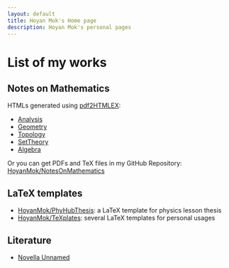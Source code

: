 ```yaml
---
layout: default
title: Hoyan Mok's Home page
description: Hoyan Mok's personal pages
---
```


# List of my works



## Notes on Mathematics

HTMLs generated using [pdf2HTMLEX](https://github.com/coolwanglu/pdf2htmlEX):
* [Analysis](./Analysis.html)
* [Geometry](./Geometry.html)
* [Topology](./Topology.html)
* [SetTheory](./SetTheory.html)
* [Algebra](./Algebra.html)

Or you can get PDFs and TeX files in my GitHub Repository: [HoyanMok/NotesOnMathematics](https://github.com/HoyanMok/NotesOnMathematics)



## LaTeX templates
* [HoyanMok/PhyHubThesis](https://github.com/HoyanMok/PhyHubThesis): 
a LaTeX template for physics lesson thesis 
* [HoyanMok/TeXplates](https://github.com/HoyanMok/TeXplates): 
several LaTeX templates for personal usages

## Literature
* [Novella Unnamed](./novella_unnamed.md)